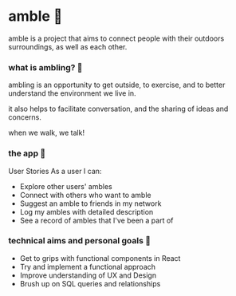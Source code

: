 # amble :seedling:

amble is a project that aims to connect people with their outdoors surroundings, as well as each other.

### what is ambling? :information_desk_person:

ambling is an opportunity to get outside, to exercise, and to better understand the environment we live in.

it also helps to facilitate conversation, and the sharing of ideas and concerns.

when we walk, we talk!

### the app :iphone:

User Stories
As a user I can:
- Explore other users' ambles
- Connect with others who want to amble
- Suggest an amble to friends in my network
- Log my ambles with detailed description
- See a record of ambles that I've been a part of


### technical aims and personal goals :muscle:
- Get to grips with functional components in React
- Try and implement a functional approach
- Improve understanding of UX and Design
- Brush up on SQL queries and relationships
